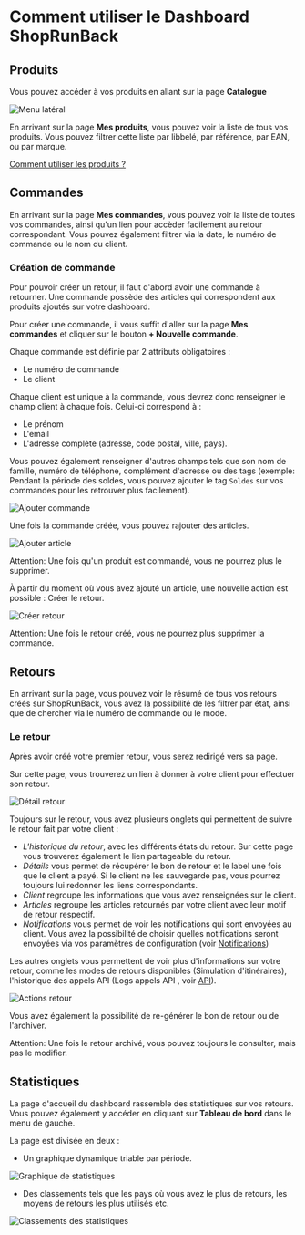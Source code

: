 # Comment utiliser le Dashboard ShopRunBack

## Produits

Vous pouvez accéder à vos produits en allant sur la page **Catalogue**

![Menu latéral](images/dashboard/catalog_sidebar.png)

En arrivant sur la page **Mes produits**, vous pouvez voir la liste de tous vos produits. Vous pouvez filtrer cette liste par libbelé, par référence, par EAN, ou par marque.

[Comment utiliser les produits ?](#mes-produits)

## Commandes

En arrivant sur la page **Mes commandes**, vous pouvez voir la liste de toutes vos commandes, ainsi qu'un lien pour accèder facilement au retour correspondant. Vous pouvez également filtrer via la date, le numéro de commande ou le nom du client.

### Création de commande

Pour pouvoir créer un retour, il faut d'abord avoir une commande à retourner. Une commande possède des articles qui correspondent aux produits ajoutés sur votre dashboard.

Pour créer une commande, il vous suffit d'aller sur la page **Mes commandes** et cliquer sur le bouton **+ Nouvelle commande**.

Chaque commande est définie par 2 attributs obligatoires :

- Le numéro de commande
- Le client

Chaque client est unique à la commande, vous devrez donc renseigner le champ client à chaque fois. Celui-ci correspond à :

- Le prénom
- L'email
- L'adresse complète (adresse, code postal, ville, pays).

Vous pouvez également renseigner d'autres champs tels que son nom de famille, numéro de téléphone, complément d'adresse ou des tags (exemple: Pendant la période des soldes, vous pouvez ajouter le tag `Soldes` sur vos commandes pour les retrouver plus facilement).

![Ajouter commande](images/dashboard/add_order.png)

Une fois la commande créée, vous pouvez rajouter des articles.

![Ajouter article](images/dashboard/add_item.png)

<aside class="warning">
  Attention: Une fois qu'un produit est commandé, vous ne pourrez plus le supprimer.
</aside>

À partir du moment où vous avez ajouté un article, une nouvelle action est possible : Créer le retour.

![Créer retour](images/dashboard/create_return.png)

<aside class="warning">
  Attention: Une fois le retour créé, vous ne pourrez plus supprimer la commande.
</aside>

## Retours

En arrivant sur la page, vous pouvez voir le résumé de tous vos retours créés sur ShopRunBack, vous avez la possibilité de les filtrer par état, ainsi que de chercher via le numéro de commande ou le mode.

### Le retour

Après avoir créé votre premier retour, vous serez redirigé vers sa page.

Sur cette page, vous trouverez un lien à donner à votre client pour effectuer son retour.

![Détail retour](images/dashboard/shipback_detail.png)

Toujours sur le retour, vous avez plusieurs onglets qui permettent de suivre le retour fait par votre client :

- *L'historique du retour*, avec les différents états du retour. Sur cette page vous trouverez également le lien partageable du retour.
- *Détails* vous permet de récupérer le bon de retour et le label une fois que le client a payé. Si le client ne les sauvegarde pas, vous pourrez toujours lui redonner les liens correspondants.
- *Client* regroupe les informations que vous avez renseignées sur le client.
- *Articles* regroupe les articles retournés par votre client avec leur motif de retour respectif.
- *Notifications* vous permet de voir les notifications qui sont envoyées au client. Vous avez la possibilité de choisir quelles notifications seront envoyées via vos paramètres de configuration (voir [Notifications](#notifications))

Les autres onglets vous permettent de voir plus d'informations sur votre retour, comme les modes de retours disponibles (Simulation d'itinéraires), l'historique des appels API (Logs appels API , voir [API](#api)).

![Actions retour](images/dashboard/shipback_actions.png)

Vous avez également la possibilité de re-générer le bon de retour ou de l'archiver.

<aside class="warning">
  Attention: Une fois le retour archivé, vous pouvez toujours le consulter, mais pas le modifier.
</aside>

## Statistiques

La page d'accueil du dashboard rassemble des statistiques sur vos retours. Vous pouvez également y accéder en cliquant sur **Tableau de bord** dans le menu de gauche.

La page est divisée en deux :

- Un graphique dynamique triable par période.

![Graphique de statistiques](images/dashboard/analytics_graph.png)

- Des classements tels que les pays où vous avez le plus de retours, les moyens de retours les plus utilisés etc.

![Classements des statistiques](images/dashboard/analytics_tops.png)

